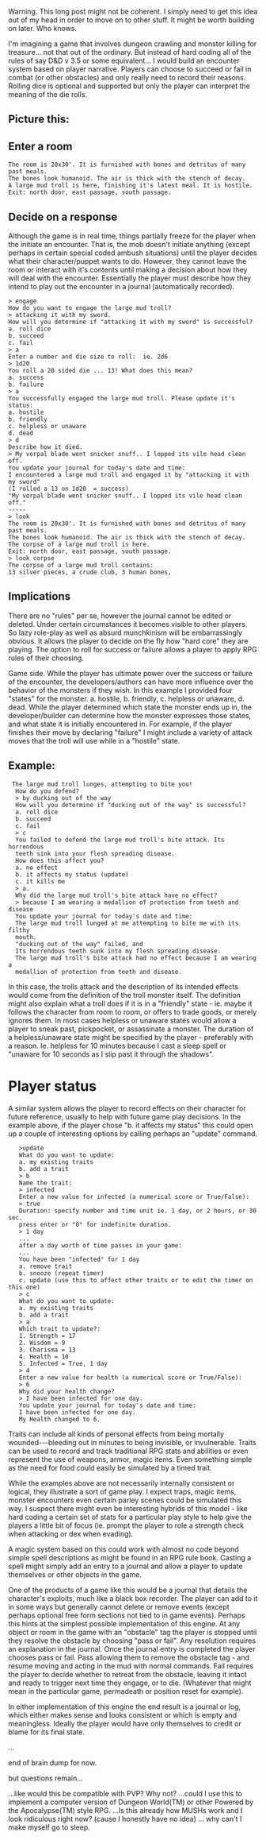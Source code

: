 Warning. This long post might not be coherent. I simply need to get this idea
out of my head in order to move on to other stuff.  It might be worth building
on later.  Who knows.

I'm imagining a game that involves dungeon crawling and monster killing for
treasure... not that out of the ordinary.  But instead of hard coding all of
the rules of say D&D v 3.5  or some equivalent... I would build an encounter
system based on player narrative. Players can choose to succeed or fail in
combat (or other obstacles) and only really need to record their reasons.
Rolling dice is optional and supported but only the player can interpret the
meaning of the die rolls.

## Picture this:

## Enter a room
```
The room is 20x30'. It is furnished with bones and detritus of many past meals.
The bones look humanoid. The air is thick with the stench of decay. 
A large mud troll is here, finishing it's latest meal. It is hostile.
Exit: north door, east passage, south passage.
```

## Decide on a response
Although the game is in real time, things partially freeze for the player when
the initiate an encounter. That is, the mob doesn't initiate anything (except
perhaps in certain special coded ambush situations) until the player decides
what their character/puppet wants to do.
However, they cannot leave the room or interact with it's contents until making
a decision about how they will deal with the encounter. Essentially the player
must describe how they intend to play out the encounter in a journal
(automatically recorded). 

```
> engage
How do you want to engage the large mud troll?
> attacking it with my sword.
How will you determine if "attacking it with my sword" is successful?
a. roll dice 
b. succeed
c. fail
> a 
Enter a number and die size to roll:  ie. 2d6
> 1d20
You roll a 20 sided die ... 13! What does this mean?
a. success
b. failure
> a
You successfully engaged the large mud troll. Please update it's status:
a. hostile
b. friendly
c. helpless or unaware
d. dead
> d
Describe how it died.
> My vorpal blade went snicker snuff.. I lopped its vile head clean off.
You update your journal for today's date and time: 
I encountered a large mud troll and engaged it by "attacking it with my sword"
(I rolled a 13 on 1d20  = success)
"My vorpal blade went snicker snuff.. I lopped its vile head clean off."
-----
> look
The room is 20x30'. It is furnished with bones and detritus of many past meals.
The bones look humanoid. The air is thick with the stench of decay. 
The corpse of a large mud troll is here.
Exit: north door, east passage, south passage.
> look corpse
The corpse of a large mud troll contains:
13 silver pieces, a crude club, 3 human bones, 
```

 ## Implications
 There are no "rules" per se, however the journal cannot be edited or deleted.
 Under certain circumstances it becomes visible to other players. So lazy
 role-play as well as absurd munchkinism will be embarrassingly obvious. It
 allows the player to decide on the fly how "hard core" they are playing. The
 option to roll for success or failure allows a player to apply RPG rules of
 their choosing.

 Game side. While the player has ultimate power over the success or failure of
 the encounter, the developers/authors can have more influence over the
 behavior of the monsters if they wish.  In this example I provided four
 "states" for the monster. a. hostile, b. friendly, c. helpless or unaware, d.
 dead.  While the player determined which state the monster ends up in, the
 developer/builder can determine how the monster expresses those states, and
 what state it is initially encountered in. For example, if the player finishes
 their move by declaring "failure" I might include a variety of attack moves
 that the troll will use while in a "hostile" state. 

 ## Example:
 ```
  The large mud troll lunges, attempting to bite you!
   How do you defend?
   > by ducking out of the way 
   How will you determine if "ducking out of the way" is successful?
   a. roll dice 
   b. succeed
   c. fail
   > c 
   You failed to defend the large mud troll's bite attack. Its horrendous
   teeth sink into your flesh spreading disease.
   How does this affect you?
   a. no effect
   b. it affects my status (update)
   c. it kills me
   > a.
   Why did the large mud troll's bite attack have no effect?
   > because I am wearing a medallion of protection from teeth and disease
   You update your journal for today's date and time: 
   The large mud troll lunged at me attempting to bite me with its filthy
   mouth.
   "ducking out of the way" failed, and
   Its horrendous teeth sunk into my flesh spreading disease.
   The large mud troll's bite attack had no effect because I am wearing a
   medallion of protection from teeth and disease.
```
   In this case, the trolls attack and the description of its intended effects
   would come from the definition of the troll monster itself.  The definition
   might also explain what a troll does if it is in a "friendly" state - ie.
   maybe it follows the character from room to room, or offers to trade goods,
   or merely ignores them. In most cases helpless or unaware states would allow
   a player to sneak past, pickpocket, or assassinate a monster.  The duration
   of a helpless/unaware state might be specified by the player - preferably
   with a reason. Ie. helpless for 10 minutes because I cast a sleep spell or
   "unaware for 10 seconds as I slip past  it through the shadows".

   # Player status

   A similar system allows the player to record effects on their character for
   future reference, usually to help with future game play decisions. In the
   example above, if the player chose "b. it affects my status" this could open
   up a couple of interesting options by calling perhaps an "update" command.
```
   >update
   What do you want to update:
   a. my existing traits
   b. add a trait
   > b
   Name the trait:
   > infected
   Enter a new value for infected (a numerical score or True/False):
   > true
   Duration: specify number and time unit ie. 1 day, or 2 hours, or 30 sec.
   press enter or "0" for indefinite duration.
   > 1 day
   ...
   after a day worth of time passes in your game:
   ...
   You have been "infected" for 1 day
   a. remove trait
   b. snooze (repeat timer)
   c. update (use this to affect other traits or to edit the timer on this one)
   > c
   What do you want to update:
   a. my existing traits
   b. add a trait
   > a
   Which trait to update?:
   1. Strength = 17
   2. Wisdom = 9
   3. Charisma = 13
   4. Health = 10
   5. Infected = True, 1 day 
   > 4 
   Enter a new value for health (a numerical score or True/False):
   > 6
   Why did your health change?
   > I have been infected for one day.
   You update your journal for today's date and time:
   I have been infected for one day. 
   My Health changed to 6.
```
   Traits can include all kinds of personal effects from being mortally
   wounded---bleeding out in minutes to being invisible, or invulnerable.
   Traits can be used to record and track traditional RPG stats and abilities
   or even represent the use of weapons, armor, magic items. Even something
   simple as the need for food could easily be simulated by a timed trait.

   While the examples above are not necessarily internally consistent or
   logical, they illustrate a sort of game play. I expect traps, magic items,
   monster encounters even certain parley scenes could be simulated this way. I
   suspect there might even be interesting hybrids of this model - like hard
   coding a certain set of stats for a particular play style to help give the
   players a little bit of focus (ie. prompt the player to role a strength
   check when attacking or dex when evading).  

   A magic system based on this could work with almost no code beyond simple
   spell descriptions as might be found in an RPG rule book. Casting a spell
   might simply add an entry to a journal and allow a player to update
   themselves or other objects in the game.

   One of the products of a game like this would be a journal that details the
   character's exploits, much like a black box recorder. The player can add to
   it in some ways but generally cannot delete or remove events (except perhaps
   optional free form sections not tied to in game events).  Perhaps this hints
   at the simplest possible implementation of this engine.  At any object or
   room in the game with an "obstacle" tag the player is stopped until they
   resolve the obstacle by choosing "pass or fail".  Any resolution requires an
   explanation in the journal. Once the journal entry is completed the player
   chooses pass or fail. Pass allowing them to remove the obstacle tag - and
   resume moving and acting in the mud with normal commands. Fail requires the
   player to decide whether to retreat from the obstacle, leaving it intact and
   ready to trigger next time they engage, or to die. (Whatever that might mean
   in the particular game, permadeath or position reset for example).

   In either implementation of this engine the end result is a journal or log,
   which either makes sense and looks consistent or which is empty and
   meaningless. Ideally the player would have only themselves to credit or
   blame for its final state.


   ...

   end of brain dump for now.

   but questions remain... 

   ...like would this be compatible with PVP? Why not?
   ...could I use this to implement a computer version of Dungeon World(TM) or
   other Powered by the Apocalypse(TM) style RPG.
   ...Is this already how MUSHs work and I look ridiculous right now? (cause I
   honestly have no idea)
   ... why can't I make myself go to sleep.

